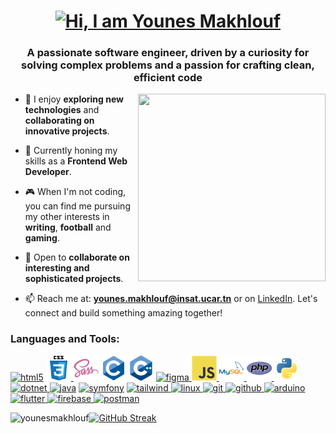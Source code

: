 <h1 align="center">
  <a href="https://git.io/typing-svg"><img src="https://readme-typing-svg.demolab.com?font=Sriracha&size=33&duration=4500&pause=1000&repeat=false&color=61D9FA&center=true&vCenter=true&random=false&width=435&lines=Hi+%F0%9F%91%8B%2C+I'm+Younes+Makhlouf" alt="Hi, I am Younes Makhlouf"/></a>
</h1>
<h3 align="center">A passionate software engineer, driven by a curiosity for solving complex problems and a passion for crafting clean, efficient code</h3>

<img align="right" src="https://github.com/YounesMakhlouf/YounesMakhlouf/assets/91753449/e84aceff-25a3-4000-8e65-f88095ad5ca9" height="300" width="300">

- 👀 I enjoy **exploring new technologies** and **collaborating on innovative projects**.

- 🌱 Currently honing my skills as a **Frontend Web Developer**.

- 🎮 When I'm not coding, you can find me pursuing my other interests in **writing**, **football** and **gaming**.

- 💞️ Open to **collaborate on interesting and sophisticated projects**.

- 📫 Reach me at: **younes.makhlouf@insat.ucar.tn** or on [LinkedIn](https://www.linkedin.com/in/younesmakhlouf/). Let's connect and build something amazing together!

<h3 align="left">Languages and Tools:</h3>
<p align="left"><a href="https://www.w3schools.com/html/" target="_blank" rel="noreferrer"><img src="https://www.vectorlogo.zone/logos/w3_html5/w3_html5-icon.svg" alt="html5" width="40" height="40"/></a> <a href="https://www.w3schools.com/css/" target="_blank" rel="noreferrer"> <img src="https://raw.githubusercontent.com/devicons/devicon/master/icons/css3/css3-original-wordmark.svg" alt="css3" width="40" height="40"/></a><a href="https://sass-lang.com" target="_blank" rel="noreferrer"> <img src="https://raw.githubusercontent.com/devicons/devicon/master/icons/sass/sass-original.svg" alt="sass" width="40" height="40"/></a> <a href="https://wikipedia.org/wiki/C_(langage)" target="_blank" rel="noreferrer"> <img src="https://raw.githubusercontent.com/devicons/devicon/master/icons/c/c-original.svg" alt="c" width="40" height="40"/></a> <a href="https://fr.wikipedia.org/wiki/C%2B%2B" target="_blank" rel="noreferrer"><img src="https://raw.githubusercontent.com/devicons/devicon/master/icons/cplusplus/cplusplus-original.svg" alt="c++" width="40" height="40"/></a> <a href="https://www.figma.com/" target="_blank" rel="noreferrer"> <img src="https://www.vectorlogo.zone/logos/figma/figma-icon.svg" alt="figma" width="40" height="40"/> </a> <a href="https://developer.mozilla.org/en-US/docs/Web/JavaScript" target="_blank" rel="noreferrer"> <img src="https://raw.githubusercontent.com/devicons/devicon/master/icons/javascript/javascript-original.svg" alt="javascript" width="40" height="40"/> </a> <a href="https://www.mysql.com/" target="_blank" rel="noreferrer"> <img src="https://raw.githubusercontent.com/devicons/devicon/master/icons/mysql/mysql-original-wordmark.svg" alt="mysql" width="40" height="40"/> </a> <a href="https://www.php.net" target="_blank" rel="noreferrer"> <img src="https://raw.githubusercontent.com/devicons/devicon/master/icons/php/php-original.svg" alt="php" width="40" height="40"/> </a> <a href="https://www.python.org" target="_blank" rel="noreferrer"> <img src="https://raw.githubusercontent.com/devicons/devicon/master/icons/python/python-original.svg" alt="python" width="40" height="40"/></a> <a href="https://learn.microsoft.com/fr-fr/dotnet/" target="_blank" rel="noreferrer">  <img src="https://www.vectorlogo.zone/logos/dotnet/dotnet-vertical.svg" alt="dotnet" width="40" height="40"/> </a> <a href="https://www.java.com" target="_blank" rel="noreferrer"><img src="https://www.vectorlogo.zone/logos/java/java-vertical.svg" alt="java" width="40" height="40"/></a> <a href="https://symfony.com/" target="_blank" rel="noreferrer"><img src="https://www.vectorlogo.zone/logos/symfony/symfony-icon.svg" alt="symfony" width="40" height="40"/></a> <a href="https://tailwindcss.com/" target="_blank" rel="noreferrer"> <img src="https://www.vectorlogo.zone/logos/tailwindcss/tailwindcss-icon.svg" alt="tailwind" width="40" height="40"/> </a>  <a href="https://ubuntu.com/download" target="_blank" rel="noreferrer"> <img src="https://www.vectorlogo.zone/logos/linux/linux-icon.svg" alt="linux" width="40" height="40"/> </a> <a href="https://git-scm.com/" target="_blank" rel="noreferrer"> <img src="https://www.vectorlogo.zone/logos/git-scm/git-scm-icon.svg" alt="git" width="40" height="40"/> </a> <a href="https://github.com/YounesMakhlouf" target="_blank" rel="noreferrer"> <img src="https://www.vectorlogo.zone/logos/github/github-tile.svg" alt="github" width="40" height="40"/> </a> <a href="https://www.arduino.cc/" target="_blank" rel="noreferrer"> <img src="https://www.vectorlogo.zone/logos/arduino/arduino-official.svg" alt="arduino" width="40" height="40"/> </a>  <a href="https://flutter.dev/" target="_blank" rel="noreferrer"> <img src="https://www.vectorlogo.zone/logos/flutterio/flutterio-icon.svg" alt="flutter" width="40" height="40"/> </a> <a href="https://firebase.google.com/" target="_blank" rel="noreferrer"> <img src="https://www.vectorlogo.zone/logos/firebase/firebase-icon.svg" alt="firebase" width="40" height="40"/> </a> <a href="https://www.postman.com/" target="_blank" rel="noreferrer"> <img src="https://www.vectorlogo.zone/logos/getpostman/getpostman-icon.svg" alt="postman" width="40" height="40"/></a></p>

<p><img align="left" src="https://github-readme-stats.vercel.app/api/top-langs?username=younesmakhlouf&show_icons=true&locale=en&layout=compact" alt="younesmakhlouf"/></p>

[![GitHub Streak](https://github-readme-streak-stats.herokuapp.com?user=younesmakhlouf)](https://git.io/streak-stats)
